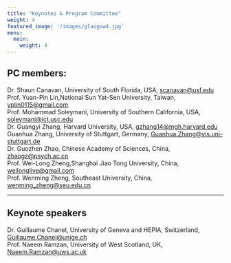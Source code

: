 ```yaml
---
title: "Keynotes & Program Committee"
weight: 4
featured_image: '/images/glasgow4.jpg'
menu:
  main:
    weight: 4
---
```


## PC members:

Dr. Shaun Canavan, University of South Florida, USA, [scanavan@usf.edu](mailto:scanavan@usf.edu)  
Prof. Yuan-Pin Lin,National Sun Yat-Sen University, Taiwan, [yplin0115@gmail.com](mailo:yplin0115@gmail.com)  
Prof. Mohammad Soleymani, University of Southern California, USA, [soleymani@ict.usc.edu](mailto:soleymani@ict.usc.edu)  
Dr. Guangyi Zhang, Harvard University, USA, [gzhang14@mgh.harvard.edu](mailto:gzhang14@mgh.harvard.edu)  
Guanhua Zhang, University of Stuttgart, Germany, [Guanhua.Zhang@vis.uni-stuttgart.de](mailto:Guanhua.Zhang@vis.uni-stuttgart.de)  
Dr. Guozhen Zhao,  Chinese Academy of Sciences, China, [zhaogz@psych.ac.cn](mailto:zhaogz@psych.ac.cn)  
Prof. Wei-Long Zheng,Shanghai Jiao Tong University, China, [weilonglive@gmail.com](mailto:weilonglive@gmail.com)  
Prof. Wenming Zheng, Southeast University, China, [wenming_zheng@seu.edu.cn](mailto:wenming_zheng@seu.edu.cn)  
 

----


## Keynote speakers

Dr. Guillaume Chanel, University of Geneva and HEPIA, Switzerland, [Guillaume.Chanel@unige.ch](mailto:Guillaume.Chanel@unige.ch)  
Prof. Naeem Ramzan, University of West Scotland, UK, [Naeem.Ramzan@uws.ac.uk](mailto:Naeem.Ramzan@uws.ac.uk)
